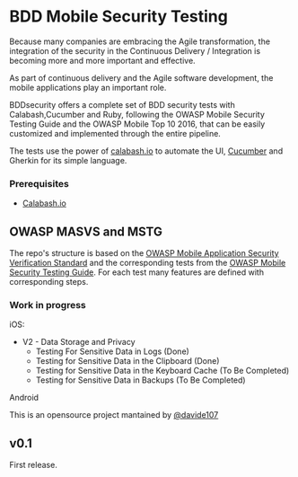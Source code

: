 # BDD Mobile Security Testing
Because many companies are embracing the Agile transformation, the integration of the security in the Continuous Delivery / Integration is becoming more and more important and effective. 

As part of continuous delivery and the Agile software development, the mobile applications play an important role.

BDDsecurity offers a complete set of BDD security tests with Calabash,Cucumber and Ruby, following the OWASP Mobile Security Testing Guide and the OWASP Mobile Top 10 2016, that can be easily customized and implemented through the entire pipeline.

The tests use the power of [calabash.io](https://calabash.io) to automate the UI, [Cucumber](https://cucumber.io/) and Gherkin for its simple language.


### Prerequisites
* [Calabash.io](https://github.com/calabash/install)

## OWASP MASVS and MSTG
The repo's structure is based on the [OWASP Mobile Application Security Verification Standard](https://github.com/OWASP/owasp-masvs) and the corresponding tests from the [OWASP Mobile Security Testing Guide](https://github.com/OWASP/owasp-mstg). For each test many features are defined with corresponding steps. 


### Work in progress

iOS:

* V2 - Data Storage and Privacy
	* Testing For Sensitive Data in Logs (Done)
	* Testing for Sensitive Data in the Clipboard (Done)
	* Testing for Sensitive Data in the Keyboard Cache (To Be Completed)
	* Testing for Sensitive Data in Backups (To Be Completed)




Android

This is an opensource project mantained by [@davide107](https://twitter.com/davide107)
  


## v0.1
First release.


